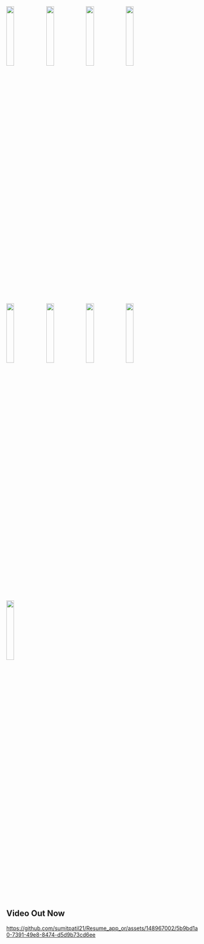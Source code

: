   <img src="https://github.com/sumitpatil21/Resume_app_or/assets/148967002/49796f75-0acc-420c-82a4-253208a06ed0" alt="" height="20%" width="20%" >
          <img src="https://github.com/sumitpatil21/Resume_app_or/assets/148967002/6de40d8c-07b0-4114-86d8-7b2238e61ed0" alt="" height="20%" width="20%" >
         <img src="https://github.com/sumitpatil21/Resume_app_or/assets/148967002/ea5baa83-b347-4cdc-8106-8df09b09886f" alt="" height="20%" width="20%" >
        <img src="https://github.com/sumitpatil21/Resume_app_or/assets/148967002/bd55040e-abf4-463d-8fe3-bb9c900b3841" alt="" height="20%" width="20%" >
        <img src="https://github.com/sumitpatil21/Resume_app_or/assets/148967002/3ec84158-3afd-4500-a763-9e23fd1e4ca9" alt="" height="20%" width="20%" >
          <img src="https://github.com/sumitpatil21/Resume_app_or/assets/148967002/5f7cc46a-6c04-4c34-bb01-51d329aaa71d" alt="" height="20%" width="20%" >
         <img src="https://github.com/sumitpatil21/Resume_app_or/assets/148967002/eaff01c1-2ba4-4d07-b46c-2b88f964d4f7" alt="" height="20%" width="20%" >
        <img src="https://github.com/sumitpatil21/Resume_app_or/assets/148967002/3dcff95b-4fed-47c7-8a2c-6884915a21e9" alt="" height="20%" width="20%" >
        <img src="https://github.com/sumitpatil21/Resume_app_or/assets/148967002/e2b09663-b2db-48f8-907e-92e8d239678e" alt="" height="20%" width="20%" >



<h2>Video Out Now</h2>

https://github.com/sumitpatil21/Resume_app_or/assets/148967002/5b9bd1a0-7391-49e8-8474-d5d9b73cd6ee
